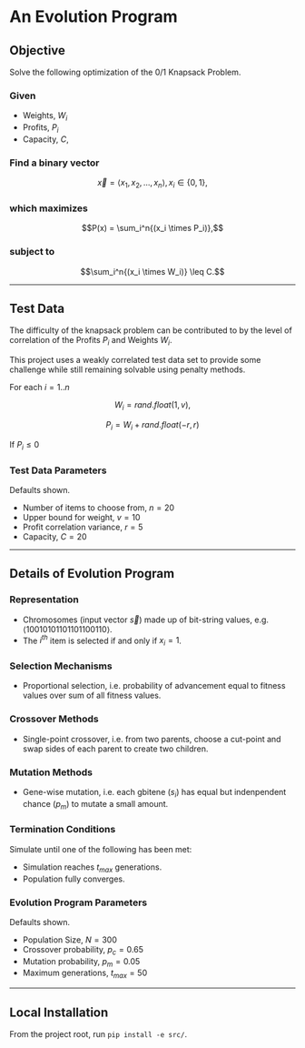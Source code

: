 # An Evolution Program

## Objective

Solve the following optimization of the 0/1 Knapsack Problem.

### Given

* Weights, $W_i$
* Profits, $P_i$
* Capacity, $C$,

### Find a binary vector

$$\vec{x} = \langle x_1, x_2, \ldots, x_n \rangle, x_i \in \lbrace 0, 1 \rbrace,$$

### which maximizes

$$P(x) = \sum_i^n{(x_i \times P_i)},$$

### subject to

$$\sum_i^n{(x_i \times W_i)} \leq C.$$

----

## Test Data

The difficulty of the knapsack problem can be contributed to by the level of correlation of the Profits $P_i$ and Weights $W_i$.

This project uses a weakly correlated test data set to provide some challenge while still remaining solvable using penalty methods.

For each $i=1..n$

$$W_i = rand.float(1, v),$$

$$P_i = W_i + rand.float(-r, r)$$

If $P_i \leq 0$ 

### Test Data Parameters

Defaults shown.

* Number of items to choose from, $n = 20$
* Upper bound for weight, $v = 10$
* Profit correlation variance, $r = 5$
* Capacity, $C = 20$

----

## Details of Evolution Program

### Representation

* Chromosomes (input vector $\vec{s}$) made up of bit-string values, e.g. $\langle10010101101101100110\rangle$.
* The $i^{th}$ item is selected if and only if $x_i = 1$.

### Selection Mechanisms

* Proportional selection, i.e. probability of advancement equal to fitness values over sum of all fitness values.

### Crossover Methods

* Single-point crossover, i.e. from two parents, choose a cut-point and swap sides of each parent to create two children.

### Mutation Methods

* Gene-wise mutation, i.e. each gbitene ($s_i$) has equal but indenpendent chance ($p_m$) to mutate a small amount.

### Termination Conditions

Simulate until one of the following has been met:

* Simulation reaches $t_{max}$ generations.
* Population fully converges.

### Evolution Program Parameters

Defaults shown.

* Population Size, $N = 300$
* Crossover probability, $p_c = 0.65$
* Mutation probability, $p_m = 0.05$
* Maximum generations, $t_{max} = 50$

----

## Local Installation

From the project root, run `pip install -e src/`.
